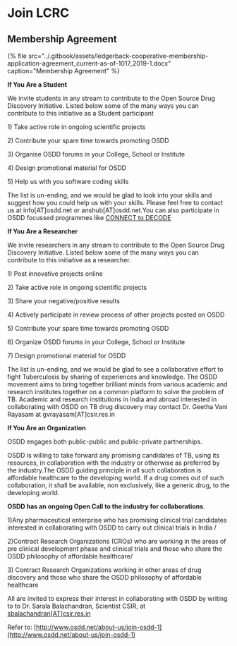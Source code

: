 # Join LCRC

## Membership Agreement

{% file src="../.gitbook/assets/ledgerback-cooperative-membership-application-agreement\_current-as-of-1017\_2019-1.docx" caption="Membership Agreement" %}



**If You Are a Student** 

We invite students in any stream to contribute to the Open Source Drug Discovery Initiative. Listed below some of the many ways you can contribute to this initiative as a Student participant

1\) Take active role in ongoing scientific projects

2\) Contribute your spare time towards promoting OSDD

3\) Organise OSDD forums in your College, School or Institute             

4\) Design promotional material for OSDD

5\) Help us with you software coding skills

The list is un-ending, and we would be glad to look into your skills and suggest how you could help us with your skills. Please feel free to contact us at info\[AT\]osdd.net or anshub\[AT\]osdd.net.You can also participate in OSDD focussed programmes like [CONNECT to DECODE](http://c2d.osdd.net/)

**If You Are a Researcher** 

We invite researchers in any stream to contribute to the Open Source Drug Discovery Initiative. Listed below some of the many ways you can contribute to this initiative as a researcher.     

1\) Post innovative projects online                                                               

2\) Take active role in ongoing scientific projects                                           

3\) Share your negative/positive results                                                

4\) Actively participate in review process of other projects posted on OSDD         

5\) Contribute your spare time towards promoting OSDD                                   

6\) Organize OSDD forums in your College, School or Institute                         

7\) Design promotional material for OSDD

The list is un-ending, and we would be glad to see a collaborative effort to fight Tuberculosis by sharing of experiences and knowledge. The OSDD movement aims to bring together brilliant minds from various academic and research institutes together on a common platform to solve the problem of TB. Academic and research institutions in India and abroad interested in collaborating with OSDD on TB drug discovery may contact Dr. Geetha Vani Rayasam at gvrayasam\[AT\]csir.res.in

**If You Are an Organization**

OSDD engages both public-public and public-private partnerships. 

OSDD is willing to take forward any promising candidates of TB, using its resources, in collaboration with the industry or otherwise as preferred by the industry.The OSDD guiding principle in all such collaboration is affordable healthcare to the developing world. If a drug comes out of such collaboration, it shall be available, non exclusively, like a generic drug, to the developing world.  

**OSDD has an ongoing Open Call to the industry for collaborations**. 

1\)Any pharmaceutical enterprise who has promising clinical trial candidates interested in collaborating with OSDD to carry out clinical trials in India /

2\)Contract Research Organizations \(CROs\) who are working in the areas of pre clinical development phase and clinical trials and those who share the OSDD philosophy of affordable healthcare/

3\) Contract Research Organizations working in other areas of drug discovery and those who share the OSDD philosophy of affordable healthcare

All are invited to express their interest in collaborating with OSDD by writing to to Dr. Sarala Balachandran, Scientist CSIR, at [sbalachandran\[AT\]csir.res.in](mailto:sbalachandran@csir.res.in)

Refer to: [http://www.osdd.net/about-us/join-osdd-1](http://www.osdd.net/about-us/join-osdd-1)


